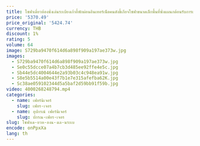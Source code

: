```yaml
---
title: โซฟาเดี่ยวห้องนั่งเล่นระเบียงเก้าอี้พักผ่อนอินเทอร์เน็ตคนดังขี้เกียจโซฟาขนาดเล็กพื้นที่นั่งแผนกต้อนรับการเจรจาต่อรอง
price: '5370.49'
price_original: '5424.74'
currency: THB
discount: 1%
rating: 5
volume: 64
image: S729ba9470f614d6a898f909a197ae373w.jpg
images:
  - S729ba9470f614d6a898f909a197ae373w.jpg
  - Se0c55dcce07a4b7cb3d485ee92ffe4e5c.jpg
  - Sb44e5dc4004644e2a93b03c4c948ea91w.jpg
  - S8e5b5514a00e43f7b1e7e315afefba62K.jpg
  - Sc38ae059102344d5a5baf2d59bb91f59b.jpg
video: 4000268248794.mp4
categories:
  - name: เฟอร์นิเจอร์
    slug: เฟอร-เจอร
  - name: อุปกรณ์ เฟอร์นิเจอร์
    slug: ปกรณ-เฟอร-เจอร
slug: โซฟาเด-ยวห-องน-งเล-นระเบ
encode: onPpxXa
lang: th
---
```

  